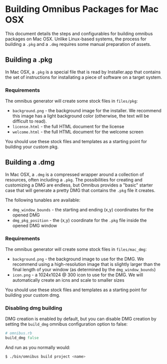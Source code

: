 Building Omnibus Packages for Mac OSX
=====================================
This document details the steps and configurables for building omnibus packages
on Mac OSX. Unlike Linux-based systems, the process for building a `.pkg` and
a `.dmg` requires some manual preparation of assets.


Building a .pkg
---------------
In Mac OSX, a `.pkg` is a special file that is read by Installer.app that
contains the set of instructions for installating a piece of software on a
target system.

### Requirements
The omnibus generator will create some stock files in `files/pkg`:

- `background.png` - the background image for the installer. We recommend this
image has a light background color (otherwise, the text will be difficult to
read).
- `license.html` - the full HTML document for the license
- `welcome.html` - the full HTML document for the welcome screen

You should use these stock files and templates as a starting point for building
your custom pkg.


Building a .dmg
---------------
In Mac OSX, a `.dmg` is a compressed wrapper around a collection of resources,
often including a `.pkg`. The possibilities for creating and customizing a DMG
are endless, but Omnibus provides a "basic" starter case that will generate a
pretty DMG that contains the `.pkg` file it creates.

The following tunables are available:

- `dmg_window_bounds` - the starting and ending (x,y) coordinates for the opened
DMG
- `dmg_pkg_position` - the (x,y) coordinate for the `.pkg` file inside the
opened DMG window

### Requirements
The omnibus generator will create some stock files in `files/mac_dmg`:

- `background.png` - the background image to use for the DMG. We recommend using
a high-resolution image that is slightly larger than the final length of your
window (as determined by the `dmg_window_bounds`)
- `icon.png` - a 1024x1024 @ 300 icon to use for the DMG. We will automatically
create an icns and scale to smaller sizes

You should use these stock files and templates as a starting point for building
your custom dmg.

### Disabling dmg building
DMG creation is enabled by default, but you can disable DMG creation by setting
the `build_dmg` omnibus configuration option to false:

```ruby
# omnibus.rb
build_dmg false
```

And run as you normally would:

```bash
$ ./bin/omnibus build project <name>
```
